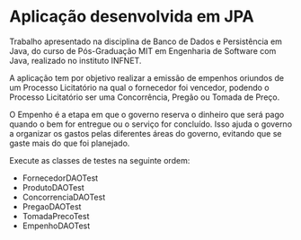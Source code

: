 # Aplicação desenvolvida em JPA

Trabalho apresentado na disciplina de Banco de Dados e Persistência em Java, do curso de Pós-Graduação MIT em Engenharia de Software com Java, realizado no instituto INFNET.



A aplicação tem por objetivo realizar a emissão de empenhos oriundos de um Processo Licitatório na qual o fornecedor foi vencedor, podendo o Processo Licitatório ser uma Concorrência, Pregão ou Tomada de Preço.

O Empenho é a etapa em que o governo reserva o dinheiro que será pago quando o bem for entregue ou o serviço for concluído. Isso ajuda o governo a organizar os gastos pelas diferentes áreas do governo, evitando que se gaste mais do que foi planejado.

Execute as classes de testes na seguinte ordem:

- FornecedorDAOTest
- ProdutoDAOTest
- ConcorrenciaDAOTest
- PregaoDAOTest
- TomadaPrecoTest
- EmpenhoDAOTest
